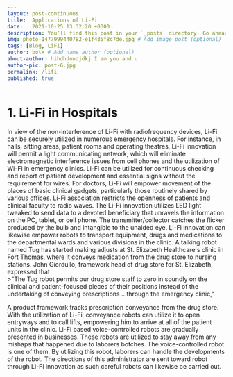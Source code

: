 ```yaml
---
layout: post-continuous
title:  Applications of Li-Fi
date:   2021-10-25 13:32:20 +0300
description: You’ll find this post in your `_posts` directory. Go ahead and edit it and re-build the site to see your changes. # Add post description (optional)
img: photo-1477999440782-e1f435f8c7de.jpg # Add image post (optional)
tags: [Blog, LiFi]
author: botx # Add name author (optional)
about-author: hihdhdnndjdkj I am you and u
author-pic: post-6.jpg
permalink: /lifi
published: true
---
```



<h1>1. Li-Fi in Hospitals</h1> 
In view of the non-interference of Li-Fi with radiofrequency devices, Li-Fi can be securely utilized in numerous emergency hospitals. For instance, in halls, sitting areas, patient rooms and operating theatres, Li-Fi innovation will permit a light communicating network, which will eliminate electromagnetic interference issues from cell phones and the utilization of Wi-Fi in emergency clinics. Li-Fi can be utilized for continuous checking and report of patient development and essential signs without the requirement for wires. 
For doctors, Li-Fi will empower movement of the places of basic clinical gadgets, particularly those routinely shared by various offices. Li-Fi association restricts the openness of patients and clinical faculty to radio waves. 
The Li-Fi innovation utilizes LED light tweaked to send data to a devoted beneficiary that unravels the information on the PC, tablet, or cell phone. The transmitter/collector catches the flicker produced by the bulb and intangible to the unaided eye. Li-Fi innovation can likewise empower robots to transport equipment, drugs and medications to the departmental wards and various divisions in the clinic. 
A talking robot named Tug has started making adjusts at St. Elizabeth Healthcare's clinic in Fort Thomas, where it conveys medication from the drug store to nursing stations. 
John Giordullo, framework head of drug store for St. Elizabeth, expressed that 
<br>
>"The Tug robot permits our drug store staff to zero in soundly on the clinical and patient-focused pieces of their positions instead of the undertaking of conveying prescriptions ...through the emergency clinic,"

A product framework tracks prescription conveyance from the drug store. With the utilization of Li-Fi, conveyance robots can utilize it to open entryways and to call lifts, empowering him to arrive at all of the patient units in the clinic. 
Li-Fi based voice-controlled robots are gradually presented in businesses. These robots are utilized to stay away from any mishaps that happened due to laborers botches. The voice-controlled robot is one of them. By utilizing this robot, laborers can handle the developments of the robot. The directions of this administrator are sent toward robot through Li-Fi innovation as such careful robots can likewise be carried out. 
